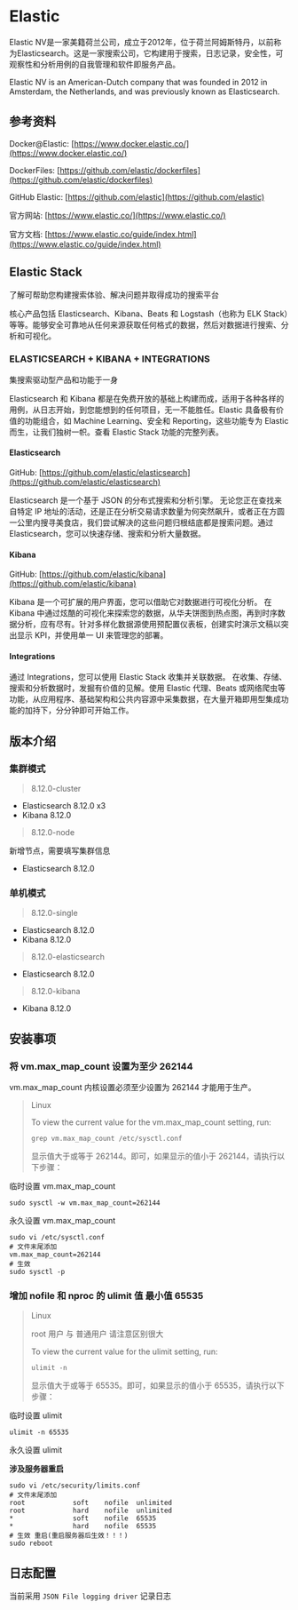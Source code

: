 # Elastic

Elastic NV是一家美籍荷兰公司，成立于2012年，位于荷兰阿姆斯特丹，以前称为Elasticsearch。这是一家搜索公司，它构建用于搜索，日志记录，安全性，可观察性和分析用例的自我管理和软件即服务产品。

Elastic NV is an American-Dutch company that was founded in 2012 in Amsterdam, the Netherlands, and was previously known
as Elasticsearch.

## 参考资料

Docker@Elastic: [https://www.docker.elastic.co/](https://www.docker.elastic.co/)

DockerFiles: [https://github.com/elastic/dockerfiles](https://github.com/elastic/dockerfiles)

GitHub Elastic: [https://github.com/elastic](https://github.com/elastic)

官方网站: [https://www.elastic.co/](https://www.elastic.co/)

官方文档: [https://www.elastic.co/guide/index.html](https://www.elastic.co/guide/index.html)

## Elastic Stack

了解可帮助您构建搜索体验、解决问题并取得成功的搜索平台

核心产品包括 Elasticsearch、Kibana、Beats 和 Logstash（也称为 ELK Stack）等等。能够安全可靠地从任何来源获取任何格式的数据，然后对数据进行搜索、分析和可视化。

### ELASTICSEARCH + KIBANA + INTEGRATIONS

集搜索驱动型产品和功能于一身

Elasticsearch 和 Kibana 都是在免费开放的基础上构建而成，适用于各种各样的用例，从日志开始，到您能想到的任何项目，无一不能胜任。Elastic
具备极有价值的功能组合，如 Machine Learning、安全和 Reporting，这些功能专为 Elastic 而生，让我们独树一帜。查看 Elastic Stack
功能的完整列表。

#### Elasticsearch

GitHub: [https://github.com/elastic/elasticsearch](https://github.com/elastic/elasticsearch)

Elasticsearch 是一个基于 JSON 的分布式搜索和分析引擎。
无论您正在查找来自特定 IP 地址的活动，还是正在分析交易请求数量为何突然飙升，或者正在方圆一公里内搜寻美食店，我们尝试解决的这些问题归根结底都是搜索问题。通过
Elasticsearch，您可以快速存储、搜索和分析大量数据。

#### Kibana

GitHub: [https://github.com/elastic/kibana](https://github.com/elastic/kibana)

Kibana 是一个可扩展的用户界面，您可以借助它对数据进行可视化分析。
在 Kibana 中通过炫酷的可视化来探索您的数据，从华夫饼图到热点图，再到时序数据分析，应有尽有。针对多样化数据源使用预配置仪表板，创建实时演示文稿以突出显示
KPI，并使用单一 UI 来管理您的部署。

#### Integrations

通过 Integrations，您可以使用 Elastic Stack 收集并关联数据。
在收集、存储、搜索和分析数据时，发掘有价值的见解。使用 Elastic 代理、Beats
或网络爬虫等功能，从应用程序、基础架构和公共内容源中采集数据，在大量开箱即用型集成功能的加持下，分分钟即可开始工作。

## 版本介绍

### 集群模式

> 8.12.0-cluster

+ Elasticsearch 8.12.0 x3
+ Kibana 8.12.0

> 8.12.0-node

新增节点，需要填写集群信息

+ Elasticsearch 8.12.0

### 单机模式

> 8.12.0-single

+ Elasticsearch 8.12.0
+ Kibana 8.12.0

> 8.12.0-elasticsearch

+ Elasticsearch 8.12.0

> 8.12.0-kibana

+ Kibana 8.12.0

## 安装事项

### 将 vm.max_map_count 设置为至少 262144

vm.max_map_count 内核设置必须至少设置为 262144 才能用于生产。

> Linux
>
> To view the current value for the vm.max_map_count setting, run:
> ```shell
> grep vm.max_map_count /etc/sysctl.conf
> ```
> 显示值大于或等于 262144。即可，如果显示的值小于 262144，请执行以下步骤：

临时设置 vm.max_map_count

```shell
sudo sysctl -w vm.max_map_count=262144
```

永久设置 vm.max_map_count

```shell
sudo vi /etc/sysctl.conf
# 文件末尾添加
vm.max_map_count=262144
# 生效
sudo sysctl -p
```

### 增加 nofile 和 nproc 的 ulimit 值 最小值 65535

> Linux
>
> root 用户 与 普通用户 请注意区别很大
>
> To view the current value for the ulimit setting, run:
> ```shell
> ulimit -n
> ```
> 显示值大于或等于 65535。即可，如果显示的值小于 65535，请执行以下步骤：

临时设置 ulimit

```shell
ulimit -n 65535
```

永久设置 ulimit

**涉及服务器重启**

```shell
sudo vi /etc/security/limits.conf
# 文件末尾添加
root            soft    nofile  unlimited
root            hard    nofile  unlimited
*               soft    nofile  65535
*               hard    nofile  65535
# 生效 重启(重启服务器后生效！！！)
sudo reboot
```

## 日志配置

当前采用 `JSON File logging driver` 记录日志
